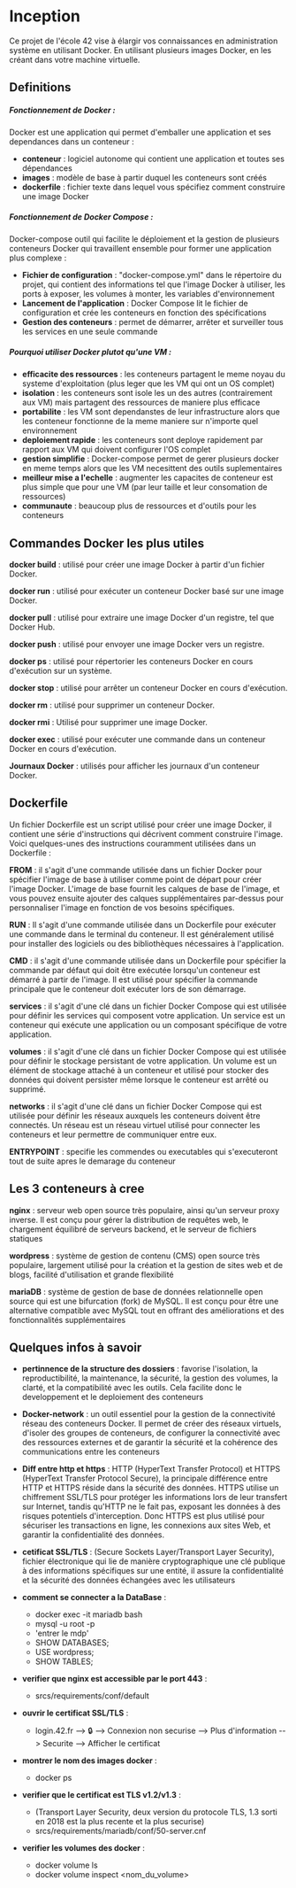 # Inception

Ce projet de l'école 42 vise à élargir vos connaissances en administration système en utilisant Docker. En utilisant plusieurs images Docker, en les créant dans votre machine virtuelle.

## Definitions

##### Fonctionnement de Docker : 
Docker est une application qui permet d'emballer une application et ses dependances dans un conteneur :
	
 - **conteneur** : logiciel autonome qui contient une application et toutes ses dépendances
 - **images** : modèle de base à partir duquel les conteneurs sont créés
 - **dockerfile** : fichier texte dans lequel vous spécifiez comment construire une image Docker


##### Fonctionnement de Docker Compose : 
Docker-compose outil qui facilite le déploiement et la gestion de plusieurs conteneurs Docker qui travaillent ensemble pour former une application plus complexe :
	
 - **Fichier de configuration** : "docker-compose.yml" dans le répertoire du projet, qui contient des informations tel que l'image Docker à utiliser, les ports à exposer, les volumes à monter, les variables d'environnement
 - **Lancement de l'application** : Docker Compose lit le fichier de configuration et crée les conteneurs en fonction des spécifications
 - **Gestion des conteneurs** : permet de  démarrer, arrêter et surveiller tous les services en une seule commande

##### Pourquoi utiliser Docker plutot qu'une VM :

  - **efficacite des ressources** : les conteneurs partagent le meme noyau du systeme d'exploitation (plus leger que les VM qui ont un OS complet)
  - **isolation** : les conteneurs sont isole les un des autres (contrairement aux VM) mais partagent des ressources de maniere plus efficace
  - **portabilite** : les VM sont dependanstes de leur infrastructure alors que les conteneur fonctionne de la meme maniere sur n'importe quel environnement
  - **deploiement rapide** : les conteneurs sont deploye rapidement par rapport aux VM qui doivent configurer l'OS complet
  - **gestion simplifie** : Docker-compose permet de gerer plusieurs docker en meme temps alors que les VM necesittent des outils suplementaires
  - **meilleur mise a l'echelle** : augmenter les capacites de conteneur est plus simple que pour une VM (par leur taille et leur consomation de ressources)
  - **communaute** : beaucoup plus de ressources et d'outils pour les conteneurs


  ## Commandes Docker les plus utiles
  
   **docker build** : utilisé pour créer une image Docker à partir d'un fichier Docker.
   
   **docker run** : utilisé pour exécuter un conteneur Docker basé sur une image Docker.
   
   **docker pull** : utilisé pour extraire une image Docker d'un registre, tel que Docker Hub.
   
   **docker push** : utilisé pour envoyer une image Docker vers un registre.
   
   **docker ps** : utilisé pour répertorier les conteneurs Docker en cours d'exécution sur un système.
   
   **docker stop** : utilisé pour arrêter un conteneur Docker en cours d'exécution.
   
   **docker rm** : utilisé pour supprimer un conteneur Docker.
   
   **docker rmi** : Utilisé pour supprimer une image Docker.
   
   **docker exec** : utilisé pour exécuter une commande dans un conteneur Docker en cours d'exécution.
   
   **Journaux Docker** : utilisés pour afficher les journaux d'un conteneur Docker.

   
  ## Dockerfile 

  Un fichier Dockerfile est un script utilisé pour créer une image Docker, il contient une série d'instructions qui décrivent comment construire l'image. Voici quelques-unes des instructions couramment utilisées dans un Dockerfile :

  **FROM** : il s'agit d'une commande utilisée dans un fichier Docker pour spécifier l'image de base à utiliser comme point de départ pour créer l'image Docker. L'image de base fournit les calques de base de l'image, et vous pouvez ensuite ajouter des calques supplémentaires par-dessus pour personnaliser l'image en fonction de vos besoins spécifiques.
  
  **RUN** : Il s'agit d'une commande utilisée dans un Dockerfile pour exécuter une commande dans le terminal du conteneur. Il est généralement utilisé pour installer des logiciels ou des bibliothèques nécessaires à l'application.
 
  **CMD** : il s'agit d'une commande utilisée dans un Dockerfile pour spécifier la commande par défaut qui doit être exécutée lorsqu'un conteneur est démarré à partir de l'image. Il est utilisé pour spécifier la commande principale que le conteneur doit exécuter lors de son démarrage.
 
  **services** : il s'agit d'une clé dans un fichier Docker Compose qui est utilisée pour définir les services qui composent votre application. Un service est un conteneur qui exécute une application ou un composant spécifique de votre application.
  
  **volumes** : il s'agit d'une clé dans un fichier Docker Compose qui est utilisée pour définir le stockage persistant de votre application. Un volume est un élément de stockage attaché à un conteneur et utilisé pour stocker des données qui doivent persister même lorsque le conteneur est arrêté ou supprimé.
 
  **networks** : il s'agit d'une clé dans un fichier Docker Compose qui est utilisée pour définir les réseaux auxquels les conteneurs doivent être connectés. Un réseau est un réseau virtuel utilisé pour connecter les conteneurs et leur permettre de communiquer entre eux.
  
  **ENTRYPOINT** : specifie les commendes ou executables qui s'executeront tout de suite apres le demarage du conteneur

  

  ## Les 3 conteneurs à cree

  **nginx** : serveur web open source très populaire, ainsi qu'un serveur proxy inverse. Il est conçu pour gérer la distribution de requêtes web, le chargement équilibré de serveurs backend, et le serveur de fichiers statiques
  
  
  **wordpress** : système de gestion de contenu (CMS) open source très populaire, largement utilisé pour la création et la gestion de sites web et de blogs, facilité d'utilisation et grande flexibilité
  
  
  **mariaDB** : système de gestion de base de données relationnelle open source qui est une bifurcation (fork) de MySQL. Il est conçu pour être une alternative compatible avec MySQL tout en offrant des améliorations et des fonctionnalités supplémentaires


 ## Quelques infos à savoir 

- **pertinnence de la structure des dossiers** : favorise l'isolation, la reproductibilité, la maintenance, la sécurité, la gestion des volumes, la clarté, et la compatibilité avec les outils. Cela facilite donc le developpement et le deploiement des conteneurs


- **Docker-network** : un outil essentiel pour la gestion de la connectivité réseau des conteneurs Docker. Il permet de créer des réseaux virtuels, d'isoler des groupes de conteneurs, de configurer la connectivité avec des ressources externes et de garantir la sécurité et la cohérence des communications entre les conteneurs


- **Diff entre http et https** : HTTP (HyperText Transfer Protocol) et HTTPS (HyperText Transfer Protocol Secure), la principale différence entre HTTP et HTTPS réside dans la sécurité des données. HTTPS utilise un chiffrement SSL/TLS pour protéger les informations lors de leur transfert sur Internet, tandis qu'HTTP ne le fait pas, exposant les données à des risques potentiels d'interception. Donc HTTPS est plus utilisé pour sécuriser les transactions en ligne, les connexions aux sites Web, et garantir la confidentialité des données.


- **cetificat SSL/TLS** : (Secure Sockets Layer/Transport Layer Security), fichier électronique qui lie de manière cryptographique une clé publique à des informations spécifiques sur une entité, il assure la confidentialité et la sécurité des données échangées avec les utilisateurs


- **comment se connecter a la DataBase** :

	- docker exec -it mariadb bash
	- mysql -u root -p
	- 'entrer le mdp'
	- SHOW DATABASES;
	- USE wordpress;
	- SHOW TABLES;


- **verifier que nginx est accessible par le port 443** :
	- srcs/requirements/conf/default


- **ouvrir le certificat SSL/TLS** :
	- login.42.fr --> 🔒 --> Connexion non securise --> Plus d'information --> Securite --> Afficher le certificat


- **montrer le nom des images docker** :
	- docker ps


- **verifier que le certificat est TLS v1.2/v1.3** :
	- (Transport Layer Security, deux version du protocole TLS, 1.3 sorti en 2018 est la plus recente et la plus securise)
	- srcs/requirements/mariadb/conf/50-server.cnf


- **verifier les volumes des docker** : 
	- docker volume ls
	- docker volume inspect <nom_du_volume>

 
